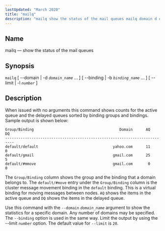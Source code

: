 ```yaml
---
lastUpdated: "March 2020"
title: "mailq"
description: "mailq show the status of the mail queues mailq domain d domain name binding b binding name limit l number When issued with no arguments this command shows counts for the active queue and the delayed queues sorted by binding groups and bindings Sample output is shown below The Group..."
---
```


<a name="console_commands.mailq"></a> 
## Name

mailq — show the status of the mail queues

## Synopsis

`mailq` [ --domain | -d *`domain_name`* ... ] [ --binding | -b *`binding_name`* ... ] [ --limit | -l *`number`* ]

<a name="idp16051536"></a> 
## Description

When issued with no arguments this command shows counts for the active queue and the delayed queues sorted by binding groups and bindings. Sample output is shown below:

```
Group/Binding                                       Domain      AQ      DQ
--------------------------------------------------------------------------
default/default                                  yahoo.com      11       0
default/gmail                                    gmail.com      25       5
default/#mmove                                   gmail.com       0       0
```

The `Group/Binding` column shows the group and the binding that a domain belongs to. The `default/#move` entry under the `Group/Binding` column is the cluster message movement binding in the `default` binding. This is a virtual binding for moving messages between nodes. `AQ` shows the items in the active queue and `DQ` shows the items in the delayed queue.

Use this command with the `--domain` *`domain_name`* argument to show the statistics for a specific domain. Any number of domains may be specified. The `--binding` option is used in the same way. Limit the output by using the --limit *`number`* option. The default value for `--limit` is `20`.